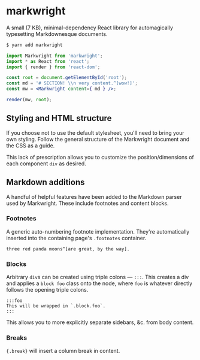# markwright
A small (7 KB), minimal-dependency React library for automagically typesetting
Markdownesque documents.

```bash
$ yarn add markwright
```

```jsx
import Markwright from 'markwright';
import * as React from 'react';
import { render } from 'react-dom';

const root = document.getElementById('root');
const md = '# SECTION! \\n very content.^[wow!]';
const mw = <Markwright content={ md } />;

render(mw, root);
```

## Styling and HTML structure
If you choose not to use the default stylesheet, you'll need to bring your own
styling. Follow the general structure of the Markwright document and the CSS as 
a guide.

This lack of prescription allows you to customize the position/dimensions of
each component `div` as desired.

## Markdown additions
A handful of helpful features have been added to the Markdown parser used by
Markwright. These include footnotes and content blocks.

### Footnotes
A generic auto-numbering footnote implementation. They're automatically inserted
into the containing page's `.footnotes` container.

```
three red panda moons^[are great, by the way].
```

### Blocks
Arbitrary `div`s can be created using triple colons — `:::`. This creates a
div and applies a `block foo` class onto the node, where `foo` is
whatever directly follows the opening triple colons.

```
:::foo
This will be wrapped in `.block.foo`.
:::
```

This allows you to more explicitly separate sidebars, &c. from body content.

### Breaks
`{.break}` will insert a column break in content.